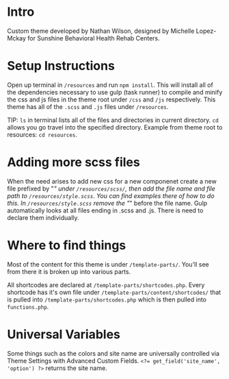 # Intro

Custom theme developed by Nathan Wilson, designed by Michelle Lopez-Mckay for Sunshine Behavioral Health Rehab Centers.

# Setup Instructions

Open up terminal in `/resources` and run `npm install`. This will install all of the dependencies necessary to use gulp (task runner) to compile and minify the css and js files in the theme root under `/css` and `/js` respectively. This theme has all of the `.scss` and `.js` files under `/resources`.

TIP: `ls` in terminal lists all of the files and directories in current directory. `cd` allows you go travel into the specified directory. Example from theme root to resources: `cd resources`. 

# Adding more scss files

When the need arises to add new css for a new componenet create a new file prefixed by "_" under `/resources/scss/`, then add the file name and file path to `/resources/style.scss`. You can find examples there of how to do this. In `/resources/style.scss` remove the "_" before the file name. Gulp automatically looks at all files ending in .scss and .js. There is need to declare them individually.

# Where to find things

Most of the content for this theme is under `/template-parts/`. You'll see from there it is broken up into various parts.

All shortcodes are declared at `/template-parts/shortcodes.php`. Every shortcode has it's own file under `/template-parts/content/shortcodes/` that is pulled into `/template-parts/shortcodes.php` which is then pulled into `functions.php`.

# Universal Variables

Some things such as the colors and site name are universally controlled via Theme Settings with Advanced Custom Fields. `<?= get_field('site_name', 'option') ?>` returns the site name.
